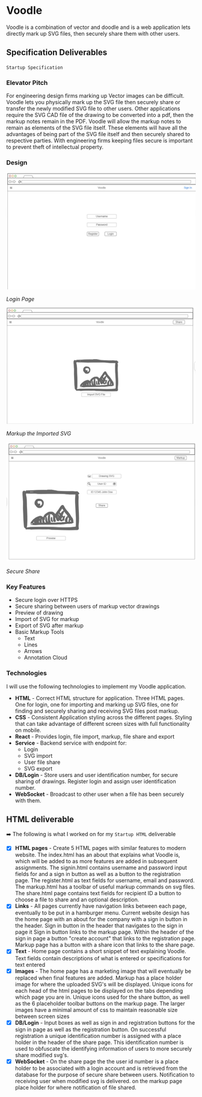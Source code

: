 # Voodle

Voodle is a combination of vector and doodle and is a web application lets directly mark up SVG files, then securely share them with other users.

## Specification Deliverables

`Startup Specification`

### Elevator Pitch

For engineering design firms marking up Vector images can be difficult. Voodle lets you physically mark up the SVG file then securely share or transfer the newly modified SVG file to other users. Other applications require the SVG CAD file of the drawing to be converted into a pdf, then the markup notes remain in the PDF. Voodle will allow the markup notes to remain as elements of the SVG file itself. These elements will have all the advantages of being part of the SVG file itself and then securely shared to respective parties. With engineering firms keeping files secure is important to prevent theft of intellectual property.

### Design

![Login Page](Login.jpg)

_Login Page_

![Markup Import](Import.jpg)

_Markup the Imported SVG_

![Secure Share](Share.jpg)

_Secure Share_

### Key Features

- Secure login over HTTPS
- Secure sharing between users of markup vector drawings
- Preview of drawing
- Import of SVG for markup
- Export of SVG after markup
- Basic Markup Tools
    - Text
    - Lines
    - Arrows
    - Annotation Cloud

### Technologies

I will use the following technologies to implement my Voodle application.

- **HTML** - Correct HTML structure for application. Three HTML pages. One for login, one for importing and marking up SVG files, one for finding and securely sharing and receiving SVG files post markup.
- **CSS** - Consistent Application styling across the different pages. Styling that can take advantage of different screen sizes with full functionality on mobile.
- **React** - Provides login, file import, markup, file share and export
- **Service** - Backend service with endpoint for: 
    - Login
    - SVG import
    - User file share
    - SVG export
- **DB/Login** - Store users and user identification number, for secure sharing of drawings. Register login and assign user identification number. 
- **WebSocket** - Broadcast to other user when a file has been securely with them.
## HTML deliverable

➡️ The following is what I worked on for my `Startup HTML` deliverable

- [x] **HTML pages** - Create 5 HTML pages with similar features to modern website. The index.html has an about that explains what Voodle is, which will be added to as more features are added in subsequent assignments. The signin.html contains username and password input fields for and a sign in button as well as a button to the registration page. The register.html as text fields for username, email and password. The markup.html has a toolbar of useful markup commands on svg files. The share.html page contains text fields for recipient ID a button to choose a file to share and an optional description.  
- [x] **Links** - All pages currently have navigation links between each page, eventually to be put in a hamburger menu. Current website design has the home page with an about for the company with a sign in button in the header. Sign in button in the header that navigates to the sign in page it Sign in button links to the markup page. Within the header of the sign in page a button "create account" that links to the registration page. Markup page has a button with a share icon that links to the share page.  
- [x] **Text** - Home page contains a short snippet of text explaining Voodle. Text fields contain descriptions of what is entered or specifications for text entered 
- [x] **Images** - The home page has a marketing image that will eventually be replaced when final features are added. Markup has a place holder image for where the uploaded SVG's will be displayed. Unique icons for each head of the html pages to be displayed on the tabs depending which page you are in. Unique icons used for the share button, as well as the 6 placeholder toolbar buttons on the markup page. The larger images have a minimal amount of css to maintain reasonable size between screen sizes
- [x] **DB/Login** - Input boxes as well as sign in and registration buttons for the sign in page as well as the registration button. On successful registration a unique identification number is assigned with a place holder in the header of the share page. This identification number is used to obfuscate the identifying information of users to more securely share modified svg's.
- [x] **WebSocket** - On the share page the the user id number is a place holder to be associated with a login account and is retrieved from the database for the purpose of secure share between users. Notification to receiving user when modified svg is delivered. on the markup page place holder for where notification of file shared.  
